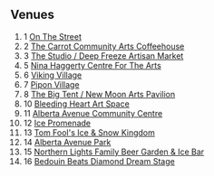 <h2>Venues</h2>
<ol class="listless">
  <li><span class="ordinal ordinal-small">1</span> <a href="#stage-1">On The Street</a></li>
  <li><span class="ordinal ordinal-small">2</span> <a href="#stage-2">The Carrot Community Arts Coffeehouse</a></li>
  <li><span class="ordinal ordinal-small">3</span> <a href="#stage-3">The Studio / Deep Freeze Artisan Market</a></li>
  <li><span class="ordinal ordinal-small">5</span> <a href="#stage-5">Nina Haggerty Centre For The Arts</a></li>
  <li><span class="ordinal ordinal-small">6</span> <a href="#stage-6">Viking Village</a></li>
  <li><span class="ordinal ordinal-small">7</span> <a href="#stage-7">Pipon Village</a></li>
  <li><span class="ordinal ordinal-small">8</span> <a href="#stage-8">The Big Tent / New Moon Arts Pavilion</a></li>
  <li><span class="ordinal ordinal-small">10</span> <a href="#stage-10">Bleeding Heart Art Space</a></li>
  <li><span class="ordinal ordinal-small">11</span> <a href="#stage-11">Alberta Avenue Community Centre</a></li>
  <li><span class="ordinal ordinal-small">12</span> <a href="#stage-12">Ice Promenade</a></li>
  <li><span class="ordinal ordinal-small">13</span> <a href="#stage-13">Tom Fool's Ice & Snow Kingdom</a></li>
  <li><span class="ordinal ordinal-small">14</span> <a href="#stage-14">Alberta Avenue Park</a></li>
  <li><span class="ordinal ordinal-small">15</span> <a href="#stage-15">Northern Lights Family Beer Garden & Ice Bar</a></li>
  <li><span class="ordinal ordinal-small">16</span> <a href="#stage-16">Bedouin Beats Diamond Dream Stage</a></li>
</ol>
